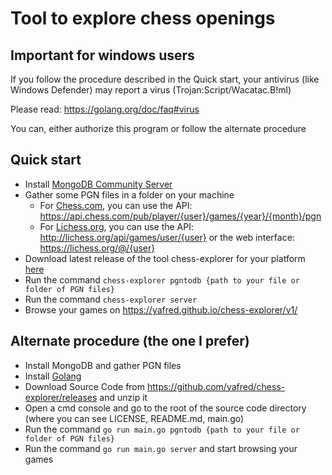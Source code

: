 # Tool to explore chess openings 

## Important for windows users

If you follow the procedure described in the Quick start, your antivirus (like Windows Defender) may report a virus (Trojan:Script/Wacatac.B!ml)

Please read: https://golang.org/doc/faq#virus

You can, either authorize this program or follow the alternate procedure

## Quick start
  * Install [MongoDB Community Server](https://www.mongodb.com/try/download/community)
  * Gather some PGN files in a folder on your machine
    * For [Chess.com](https://chess.com), you can use the API: https://api.chess.com/pub/player/{user}/games/{year}/{month}/pgn
    * For [Lichess.org](https://lichess.org), you can use the API: http://lichess.org/api/games/user/{user} or the web interface: https://lichess.org/@/{user}
  * Download latest release of the tool chess-explorer for your platform [here](https://github.com/yafred/chess-explorer/releases)
  * Run the command `chess-explorer pgntodb {path to your file or folder of PGN files}`
  * Run the command `chess-explorer server` 
  * Browse your games on https://yafred.github.io/chess-explorer/v1/

## Alternate procedure (the one I prefer)
  * Install MongoDB and gather PGN files
  * Install [Golang](https://golang.org/doc/install) 
  * Download Source Code from https://github.com/yafred/chess-explorer/releases and unzip it
  * Open a cmd console and go to the root of the source code directory (where you can see LICENSE, README.md, main.go)
  * Run the command `go run main.go pgntodb {path to your file or folder of PGN files}`
  * Run the command `go run main.go server` and start browsing your games


